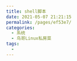 ```yaml
---
title: shell脚本
date: 2021-05-07 21:21:15
permalink: /pages/ef53e7/
categories:
  - 系统
  - 鸟哥Linux私房菜
tags:
  - 
---
```

